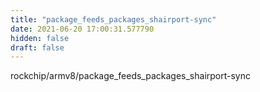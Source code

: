```yaml
---
title: "package_feeds_packages_shairport-sync"
date: 2021-06-20 17:00:31.577790
hidden: false
draft: false
---
```


rockchip/armv8/package_feeds_packages_shairport-sync

